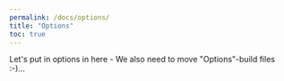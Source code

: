 ```yaml
---
permalink: /docs/options/
title: "Options"
toc: true
---
```


Let's put in options in here - We also need to move "Options"-build files :-)...
